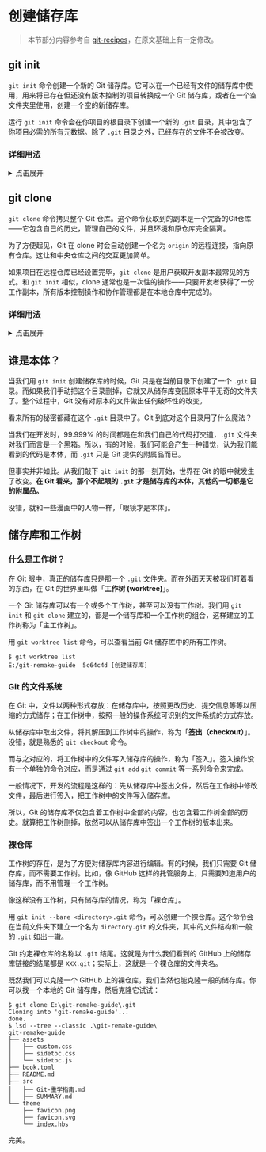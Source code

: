 # 创建储存库

> 本节部分内容参考自 [git-recipes](https://github.com/geeeeeeeeek/git-recipes/blob/master/sources/2.2-%E5%88%9B%E5%BB%BA%E4%BB%A3%E7%A0%81%E4%BB%93%E5%BA%93.md)，在原文基础上有一定修改。

## git init

`git init` 命令创建一个新的 Git 储存库。它可以在一个已经有文件的储存库中使用，用来将已存在但还没有版本控制的项目转换成一个 Git 储存库，或者在一个空文件夹里使用，创建一个空的新储存库。

运行 `git init` 命令会在你项目的根目录下创建一个新的 `.git` 目录，其中包含了你项目必需的所有元数据。除了 `.git` 目录之外，已经存在的文件不会被改变。

### 详细用法

<details>
<summary>点击展开</summary>

```
git init
```

将当前的目录转换成一个 Git 储存库。它在当前的目录下增加了一个 `.git` 目录，于是就可以开始记录项目版本了。

```
git init <directory>
```
在指定目录创建一个空的 Git 储存库。运行这个命令会在当前目录下创建一个名为 `directory`，只包含 `.git` 子目录的空目录。

```
git init --bare <directory>.git
```
初始化一个裸的 Git 储存库（无工作树）。这个目录会创建一个名为 `<directory>.git` 的目录，其中包含了一个储存库的元信息。裸的储存库一般用作服务器上的共享储存库。关于裸的储存库，后文会详细解释。

</details>

## git clone

`git clone` 命令拷贝整个 Git 仓库。这个命令获取到的副本是一个完备的Git仓库——它包含自己的历史，管理自己的文件，并且环境和原仓库完全隔离。

为了方便起见，Git 在 clone 时会自动创建一个名为 `origin` 的远程连接，指向原有仓库。这让和中央仓库之间的交互更加简单。

如果项目在远程仓库已经设置完毕，`git clone` 是用户获取开发副本最常见的方式。和 `git init` 相似，clone 通常也是一次性的操作——只要开发者获得了一份工作副本，所有版本控制操作和协作管理都是在本地仓库中完成的。

### 详细用法

<details>
<summary>点击展开</summary>

```
git clone <repo>
```
将位于 `repo` 的仓库克隆到本地机器。原仓库可以在本地文件系统中，或是通过 HTTP 或 SSH 连接的远程机器。

```
git clone <repo> <directory>
```
将位于 `repo` 的仓库克隆到本地机器上的 `directory` 目录。

</details>

## 谁是本体？

当我们用 `git init` 创建储存库的时候，Git 只是在当前目录下创建了一个 `.git` 目录。而如果我们手动把这个目录删掉，它就又从储存库变回原本平平无奇的文件夹了。整个过程中，Git 没有对原本的文件做出任何破坏性的改变。

看来所有的秘密都藏在这个 `.git` 目录中了。Git 到底对这个目录用了什么魔法？

当我们在开发时，99.999% 的时间都是在和我们自己的代码打交道，`.git` 文件夹对我们而言是一个黑箱。所以，有的时候，我们可能会产生一种错觉，认为我们能看到的代码是本体，而 `.git` 只是 Git 提供的附属品而已。

但事实并非如此。从我们敲下 `git init` 的那一刻开始，世界在 Git 的眼中就发生了改变。**在 Git 看来，那个不起眼的 `.git` 才是储存库的本体，其他的一切都是它的附属品。**

没错，就和一些漫画中的人物一样，「眼镜才是本体」。

## 储存库和工作树

### 什么是工作树？

在 Git 眼中，真正的储存库只是那一个 `.git` 文件夹。而在外面天天被我们盯着看的东西，在 Git 的世界里叫做「**工作树 (worktree)**」。

一个 Git 储存库可以有一个或多个工作树，甚至可以没有工作树。我们用 `git init` 和 `git clone` 建立的，都是一个储存库和一个工作树的组合，这样建立的工作树称为「主工作树」。

用 `git worktree list` 命令，可以查看当前 Git 储存库中的所有工作树。

```
$ git worktree list
E:/git-remake-guide  5c64c4d [创建储存库]
```

### Git 的文件系统

在 Git 中，文件以两种形式存放：在储存库中，按照更改历史、提交信息等等以压缩的方式储存；在工作树中，按照一般的操作系统可识别的文件系统的方式存放。

从储存库中取出文件，将其解压到工作树中的操作，称为「**签出（checkout）**」。没错，就是熟悉的 `git checkout` 命令。

而与之对应的，将工作树中的文件写入储存库的操作，称为「签入」。签入操作没有一个单独的命令对应，而是通过 `git add` `git commit` 等一系列命令来完成。

一般情况下，开发的流程是这样的：先从储存库中签出文件，然后在工作树中修改文件，最后进行签入，把工作树中的文件写入储存库。

所以，Git 的储存库不仅包含着工作树中全部的内容，也包含着工作树全部的历史。就算把工作树删掉，依然可以从储存库中签出一个工作树的版本出来。

### 裸仓库

工作树的存在，是为了方便对储存库内容进行编辑。有的时候，我们只需要 Git 储存库，而不需要工作树。比如，像 GitHub 这样的托管服务上，只需要知道用户的储存库，而不用管理一个工作树。

像这样没有工作树，只有储存库的情况，称为「裸仓库」。

用 `git init --bare <directory>.git` 命令，可以创建一个裸仓库。这个命令会在当前文件夹下建立一个名为 `directory.git` 的文件夹，其中的文件结构和一般的 `.git` 如出一辙。

Git 约定裸仓库的名称以 `.git` 结尾。这就是为什么我们看到的 GitHub 上的储存库链接的结尾都是 `XXX.git`；实际上，这就是一个裸仓库的文件夹名。

既然我们可以克隆一个 GitHub 上的裸仓库，我们当然也能克隆一般的储存库。你可以找一个本地的 Git 储存库，然后克隆它试试：

```
$ git clone E:\git-remake-guide\.git
Cloning into 'git-remake-guide'...
done.
$ lsd --tree --classic .\git-remake-guide\
git-remake-guide
├── assets
│   ├── custom.css
│   ├── sidetoc.css
│   └── sidetoc.js
├── book.toml
├── README.md
├── src
│   ├── Git-重学指南.md
│   ├── SUMMARY.md
└── theme
    ├── favicon.png
    ├── favicon.svg
    └── index.hbs
```

完美。
